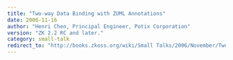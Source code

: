 ```yaml
---
title: "Two-way Data Binding with ZUML Annotations"
date: 2006-11-16
author: "Henri Chen, Principal Engineer, Potix Corporation"
version: "ZK 2.2 RC and later."
category: small-talk
redirect_to: "http://books.zkoss.org/wiki/Small Talks/2006/November/Two-way Data Binding with ZUML Annotations"
---
```

